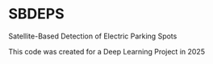 # SBDEPS
Satellite-Based Detection of Electric Parking Spots

This code was created for a Deep Learning Project in 2025
